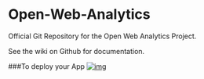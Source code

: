 # Open-Web-Analytics

Official Git Repository for the Open Web Analytics Project.


See the wiki on Github for documentation. 

###To deploy your App 
[![img](https://s3-ap-southeast-1.amazonaws.com/megampub/images/megamafrica/DEPLOY-TO-MEGAM-AFRICA2.png)](https://console.megamafrica.com)
